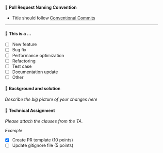 #### 📌 Pull Request Naming Convention

- Title should follow [Conventional Commits](https://www.conventionalcommits.org/en/v1.0.0/#summary)

---

#### 📌 This is a ...

- [ ] New feature
- [ ] Bug fix
- [ ] Performance optimization
- [ ] Refactoring
- [ ] Test case
- [ ] Documentation update
- [ ] Other

#### 📌 Background and solution

_Describe the big picture of your changes here_

#### 📌 Technical Assignment

_Please attach the clauses from the TA._

_Example_

- [x] Create PR template (10 points)
- [ ] Update gitignore file (5 points)
